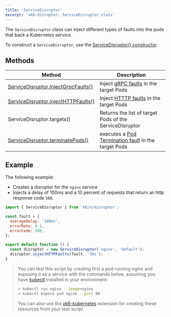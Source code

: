 ```yaml
---
title: 'ServiceDisruptor'
excerpt: 'xk6-disruptor: ServiceDisruptor class'
---
```


The `ServiceDisruptor` class can inject different types of faults into the pods that back a Kubernetes service. 

To construct a `ServiceDisruptor`, use the [ServiceDisruptor() constructor](/javascript-api/xk6-disruptor/api/servicedisruptor/constructor).
 

## Methods

| Method | Description |
| ------ | ----------- |
| [ServiceDisruptor.injectGrpcFaults()](/javascript-api/xk6-disruptor/api/servicedisruptor/injectgrpcfaults) | Inject [gRPC faults](/javascript-api/xk6-disruptor/api/faults/grpc) in the target Pods|
| [ServiceDisruptor.injectHTTPFaults()](/javascript-api/xk6-disruptor/api/servicedisruptor/injecthttpfaults) | Inject [HTTTP faults](/javascript-api/xk6-disruptor/api/faults/http) in the target Pods|
| ServiceDisruptor.targets() | Returns the list of target Pods of the ServiceDisruptor |
| [ServiceDisruptor.terminatePods()](/javascript-api/xk6-disruptor/api/servicedisruptor/terminatepods) | executes a [Pod Termination fault](/javascript-api/xk6-disruptor/api/faults/pod-termination) in the target Pods|
 

## Example

The following example:
- Creates a disruptor for the `nginx` service
- Injects a delay of 100ms and a 10 percent of requests that return an http response code `500`. 

```javascript
import { ServiceDisruptor } from 'k6/x/disruptor';

const fault = {
  averageDelay: '100ms',
  errorRate: 0.1,
  errorCode: 500,
};

export default function () {
  const disruptor = new ServiceDisruptor('nginx', 'default');
  disruptor.injectHTTPFaults(fault, '30s');
}
```

<Blockquote mod="note">

You can test this script by creating first a pod running nginx and exposing it as a service with the commands below, assuming you have [kubectl](https://kubernetes.io/docs/tasks/tools/#kubectl) installed in your environment:

```bash
> kubectl run nginx --image=nginx
> kubectl expose pod nginx --port 80
```

You can also use the [xk6-kubernetes](https://github.com/grafana/xk6-kubernetes) extension for creating these resources from your test script.

</Blockquote>

